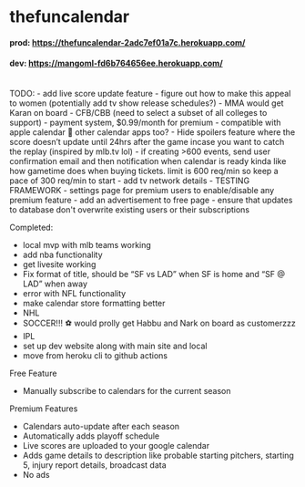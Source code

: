 # thefuncalendar

#### prod: https://thefuncalendar-2adc7ef01a7c.herokuapp.com/
#### dev: https://mangoml-fd6b764656ee.herokuapp.com/

<br>
TODO:
- add live score update feature
- figure out how to make this appeal to women (potentially add tv show release schedules?)
- MMA would get Karan on board 
- CFB/CBB (need to select a subset of all colleges to support)
- payment system, $0.99/month for premium
- compatible with apple calendar 👀 other calendar apps too?
- Hide spoilers feature where the score doesn’t update until 24hrs after the game incase you want to catch the replay (inspired by mlb.tv lol)
- if creating >600 events, send user confirmation email and then notification when calendar is ready kinda like how gametime does when buying tickets. limit is 600 req/min so keep a pace of 300 req/min to start
- add tv network details 
- TESTING FRAMEWORK
- settings page for premium users to enable/disable any premium feature
- add an advertisement to free page
- ensure that updates to database don't overwrite existing users or their subscriptions


Completed:
- local mvp with mlb teams working
- add nba functionality
- get livesite working
- Fix format of title, should be “SF vs LAD” when SF is home and “SF @ LAD” when away
- error with NFL functionality
- make calendar store formatting better
- NHL
- SOCCER!!! ⚽️ would prolly get Habbu and Nark on board as customerzzz
- IPL
- set up dev website along with main site and local
- move from heroku cli to github actions


Free Feature
- Manually subscribe to calendars for the current season


Premium Features
- Calendars auto-update after each season
- Automatically adds playoff schedule
- Live scores are uploaded to your google calendar
- Adds game details to description like probable starting pitchers, starting 5, injury report details, broadcast data
- No ads